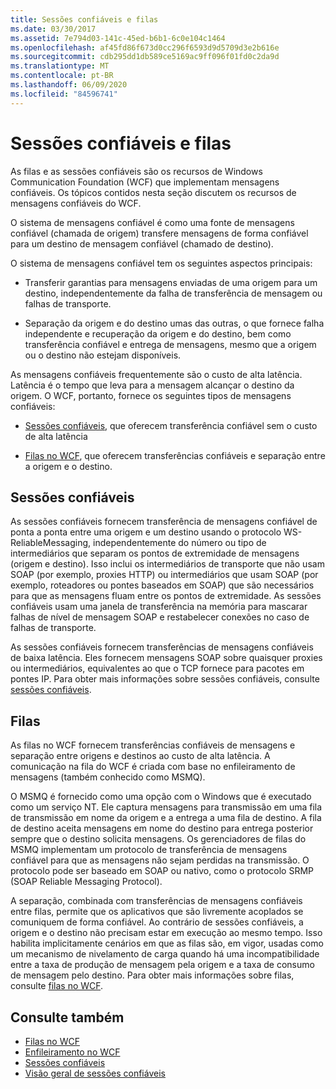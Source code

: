 ```yaml
---
title: Sessões confiáveis e filas
ms.date: 03/30/2017
ms.assetid: 7e794d03-141c-45ed-b6b1-6c0e104c1464
ms.openlocfilehash: af45fd86f673d0cc296f6593d9d5709d3e2b616e
ms.sourcegitcommit: cdb295dd1db589ce5169ac9ff096f01fd0c2da9d
ms.translationtype: MT
ms.contentlocale: pt-BR
ms.lasthandoff: 06/09/2020
ms.locfileid: "84596741"
---
```

# <a name="queues-and-reliable-sessions"></a>Sessões confiáveis e filas
As filas e as sessões confiáveis são os recursos de Windows Communication Foundation (WCF) que implementam mensagens confiáveis. Os tópicos contidos nesta seção discutem os recursos de mensagens confiáveis do WCF.  
  
 O sistema de mensagens confiável é como uma fonte de mensagens confiável (chamada de origem) transfere mensagens de forma confiável para um destino de mensagem confiável (chamado de destino).  
  
 O sistema de mensagens confiável tem os seguintes aspectos principais:  
  
- Transferir garantias para mensagens enviadas de uma origem para um destino, independentemente da falha de transferência de mensagem ou falhas de transporte.  
  
- Separação da origem e do destino umas das outras, o que fornece falha independente e recuperação da origem e do destino, bem como transferência confiável e entrega de mensagens, mesmo que a origem ou o destino não estejam disponíveis.  
  
 As mensagens confiáveis frequentemente são o custo de alta latência. Latência é o tempo que leva para a mensagem alcançar o destino da origem. O WCF, portanto, fornece os seguintes tipos de mensagens confiáveis:  
  
- [Sessões confiáveis](reliable-sessions.md), que oferecem transferência confiável sem o custo de alta latência  
  
- [Filas no WCF](queues-in-wcf.md), que oferecem transferências confiáveis e separação entre a origem e o destino.  
  
## <a name="reliable-sessions"></a>Sessões confiáveis  
 As sessões confiáveis fornecem transferência de mensagens confiável de ponta a ponta entre uma origem e um destino usando o protocolo WS-ReliableMessaging, independentemente do número ou tipo de intermediários que separam os pontos de extremidade de mensagens (origem e destino). Isso inclui os intermediários de transporte que não usam SOAP (por exemplo, proxies HTTP) ou intermediários que usam SOAP (por exemplo, roteadores ou pontes baseados em SOAP) que são necessários para que as mensagens fluam entre os pontos de extremidade. As sessões confiáveis usam uma janela de transferência na memória para mascarar falhas de nível de mensagem SOAP e restabelecer conexões no caso de falhas de transporte.  
  
 As sessões confiáveis fornecem transferências de mensagens confiáveis de baixa latência. Eles fornecem mensagens SOAP sobre quaisquer proxies ou intermediários, equivalentes ao que o TCP fornece para pacotes em pontes IP. Para obter mais informações sobre sessões confiáveis, consulte [sessões confiáveis](reliable-sessions.md).  
  
## <a name="queues"></a>Filas  
 As filas no WCF fornecem transferências confiáveis de mensagens e separação entre origens e destinos ao custo de alta latência. A comunicação na fila do WCF é criada com base no enfileiramento de mensagens (também conhecido como MSMQ).  
  
 O MSMQ é fornecido como uma opção com o Windows que é executado como um serviço NT. Ele captura mensagens para transmissão em uma fila de transmissão em nome da origem e a entrega a uma fila de destino. A fila de destino aceita mensagens em nome do destino para entrega posterior sempre que o destino solicita mensagens. Os gerenciadores de filas do MSMQ implementam um protocolo de transferência de mensagens confiável para que as mensagens não sejam perdidas na transmissão. O protocolo pode ser baseado em SOAP ou nativo, como o protocolo SRMP (SOAP Reliable Messaging Protocol).  
  
 A separação, combinada com transferências de mensagens confiáveis entre filas, permite que os aplicativos que são livremente acoplados se comuniquem de forma confiável. Ao contrário de sessões confiáveis, a origem e o destino não precisam estar em execução ao mesmo tempo. Isso habilita implicitamente cenários em que as filas são, em vigor, usadas como um mecanismo de nivelamento de carga quando há uma incompatibilidade entre a taxa de produção de mensagem pela origem e a taxa de consumo de mensagem pelo destino. Para obter mais informações sobre filas, consulte [filas no WCF](queues-in-wcf.md).  
  
## <a name="see-also"></a>Consulte também

- [Filas no WCF](queues-in-wcf.md)
- [Enfileiramento no WCF](queuing-in-wcf.md)
- [Sessões confiáveis](reliable-sessions.md)
- [Visão geral de sessões confiáveis](reliable-sessions-overview.md)
